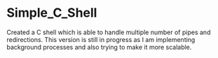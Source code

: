 # Simple_C_Shell


Created a C shell  which is able to handle multiple number of pipes and redirections.
This version is still in progress as I am implementing background processes and also trying to make it more scalable.
